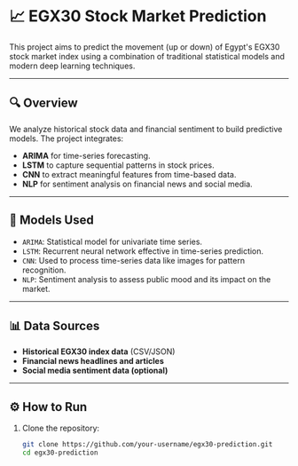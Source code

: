 # 📈 EGX30 Stock Market Prediction

This project aims to predict the movement (up or down) of Egypt's EGX30 stock market index using a combination of traditional statistical models and modern deep learning techniques.

---

## 🔍 Overview

We analyze historical stock data and financial sentiment to build predictive models. The project integrates:

- **ARIMA** for time-series forecasting.
- **LSTM** to capture sequential patterns in stock prices.
- **CNN** to extract meaningful features from time-based data.
- **NLP** for sentiment analysis on financial news and social media.

---

## 🧠 Models Used

- `ARIMA`: Statistical model for univariate time series.
- `LSTM`: Recurrent neural network effective in time-series prediction.
- `CNN`: Used to process time-series data like images for pattern recognition.
- `NLP`: Sentiment analysis to assess public mood and its impact on the market.

---

## 📊 Data Sources

- **Historical EGX30 index data** (CSV/JSON)
- **Financial news headlines and articles**
- **Social media sentiment data (optional)**

---

## ⚙️ How to Run

1. Clone the repository:
   ```bash
   git clone https://github.com/your-username/egx30-prediction.git
   cd egx30-prediction

